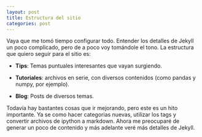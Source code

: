 ```yaml
---
layout: post
title: Estructura del sitio
categories: post
---
```


Vaya que me tomó tiempo configurar todo. Entender los detalles de Jekyll un poco complicado, pero de a poco voy tomándole el tono.
La estructura que quiero seguir para el sitio es:

 * **Tips**: Temas puntuales interesantes que vayan surgiendo.

 * **Tutoriales**: archivos en serie, con diversos contenidos (como pandas y numpy, por ejemplo).

 * **Blog**: Posts de diversos temas.

Todavía hay bastantes cosas que ir mejorando, pero este es un hito importante. Ya se como hacer categorias nuevas,
utilizar los tags y convertir archivos de ipython a markdown. Ahora me preocuparé de generar un poco de contenido 
y más adelante veré más detalles de Jekyll. 
